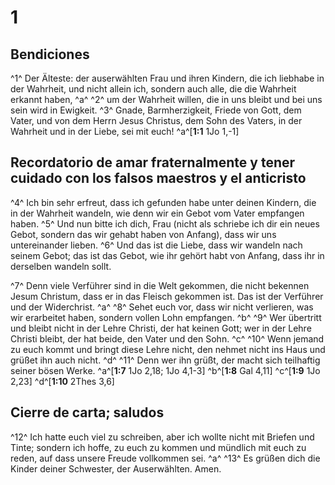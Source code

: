 # 1
## Bendiciones
^1^ Der Älteste: der auserwählten Frau und ihren Kindern, die ich liebhabe in der Wahrheit, und nicht allein ich, sondern auch alle, die die Wahrheit erkannt haben, ^a^ ^2^ um der Wahrheit willen, die in uns bleibt und bei uns sein wird in Ewigkeit. ^3^ Gnade, Barmherzigkeit, Friede von Gott, dem Vater, und von dem Herrn Jesus Christus, dem Sohn des Vaters, in der Wahrheit und in der Liebe, sei mit euch!
^a^[**1:1** 1Jo 1,-1]

## Recordatorio de amar fraternalmente y tener cuidado con los falsos maestros y el anticristo
^4^ Ich bin sehr erfreut, dass ich gefunden habe unter deinen Kindern, die in der Wahrheit wandeln, wie denn wir ein Gebot vom Vater empfangen haben. ^5^ Und nun bitte ich dich, Frau (nicht als schriebe ich dir ein neues Gebot, sondern das wir gehabt haben von Anfang), dass wir uns untereinander lieben. ^6^ Und das ist die Liebe, dass wir wandeln nach seinem Gebot; das ist das Gebot, wie ihr gehört habt von Anfang, dass ihr in derselben wandeln sollt. 

^7^ Denn viele Verführer sind in die Welt gekommen, die nicht bekennen Jesum Christum, dass er in das Fleisch gekommen ist. Das ist der Verführer und der Widerchrist. ^a^ ^8^ Sehet euch vor, dass wir nicht verlieren, was wir erarbeitet haben, sondern vollen Lohn empfangen. ^b^ ^9^ Wer übertritt und bleibt nicht in der Lehre Christi, der hat keinen Gott; wer in der Lehre Christi bleibt, der hat beide, den Vater und den Sohn. ^c^ ^10^ Wenn jemand zu euch kommt und bringt diese Lehre nicht, den nehmet nicht ins Haus und grüßet ihn auch nicht. ^d^ ^11^ Denn wer ihn grüßt, der macht sich teilhaftig seiner bösen Werke.
^a^[**1:7** 1Jo 2,18; 1Jo 4,1-3] ^b^[**1:8** Gal 4,11] ^c^[**1:9** 1Jo 2,23] ^d^[**1:10** 2Thes 3,6]

## Cierre de carta; saludos
^12^ Ich hatte euch viel zu schreiben, aber ich wollte nicht mit Briefen und Tinte; sondern ich hoffe, zu euch zu kommen und mündlich mit euch zu reden, auf dass unsere Freude vollkommen sei. ^a^ ^13^ Es grüßen dich die Kinder deiner Schwester, der Auserwählten. Amen.